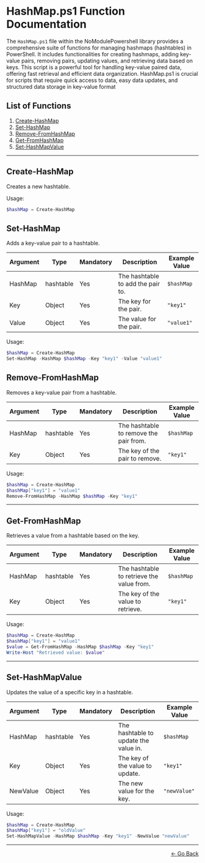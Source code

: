 # HashMap.ps1 Function Documentation

The `HashMap.ps1` file within the NoModulePowershell library provides a comprehensive suite of functions for managing hashmaps (hashtables) in PowerShell. It includes functionalities for creating hashmaps, adding key-value pairs, removing pairs, updating values, and retrieving data based on keys. This script is a powerful tool for handling key-value paired data, offering fast retrieval and efficient data organization. HashMap.ps1 is crucial for scripts that require quick access to data, easy data updates, and structured data storage in key-value format

## List of Functions

1. [Create-HashMap](#Create-HashMap)
2. [Set-HashMap](#Set-HashMap)
3. [Remove-FromHashMap](#Remove-FromHashMap)
4. [Get-FromHashMap](#Get-FromHashMap)
5. [Set-HashMapValue](#Set-HashMapValue)

---

## Create-HashMap

Creates a new hashtable.

Usage:

```powershell
$hashMap = Create-HashMap
```

## Set-HashMap

Adds a key-value pair to a hashtable.

| Argument | Type      | Mandatory | Description                         | Example Value |
|----------|-----------|-----------|-------------------------------------|---------------|
| HashMap  | hashtable | Yes       | The hashtable to add the pair to.   | `$hashMap`    |
| Key      | Object    | Yes       | The key for the pair.               | `"key1"`      |
| Value    | Object    | Yes       | The value for the pair.             | `"value1"`    |

Usage:

```powershell
$hashMap = Create-HashMap
Set-HashMap -HashMap $hashMap -Key "key1" -Value "value1"
```

## Remove-FromHashMap

Removes a key-value pair from a hashtable.

| Argument | Type      | Mandatory | Description                           | Example Value |
|----------|-----------|-----------|---------------------------------------|---------------|
| HashMap  | hashtable | Yes       | The hashtable to remove the pair from.| `$hashMap`    |
| Key      | Object    | Yes       | The key of the pair to remove.        | `"key1"`      |

Usage:

```powershell
$hashMap = Create-HashMap
$hashMap["key1"] = "value1"
Remove-FromHashMap -HashMap $hashMap -Key "key1"
```

---

## Get-FromHashMap

Retrieves a value from a hashtable based on the key.

| Argument | Type      | Mandatory | Description                         | Example Value |
|----------|-----------|-----------|-------------------------------------|---------------|
| HashMap  | hashtable | Yes       | The hashtable to retrieve the value from.| `$hashMap`|
| Key      | Object    | Yes       | The key of the value to retrieve.   | `"key1"`      |

Usage:

```powershell
$hashMap = Create-HashMap
$hashMap["key1"] = "value1"
$value = Get-FromHashMap -HashMap $hashMap -Key "key1"
Write-Host "Retrieved value: $value"
```

---

## Set-HashMapValue

Updates the value of a specific key in a hashtable.

| Argument | Type      | Mandatory | Description                           | Example Value |
|----------|-----------|-----------|---------------------------------------|---------------|
| HashMap  | hashtable | Yes       | The hashtable to update the value in. | `$hashMap`    |
| Key      | Object    | Yes       | The key of the value to update.       | `"key1"`      |
| NewValue | Object    | Yes       | The new value for the key.            | `"newValue"`  |

Usage:

```powershell
$hashMap = Create-HashMap
$hashMap["key1"] = "oldValue"
Set-HashMapValue -HashMap $hashMap -Key "key1" -NewValue "newValue"
```

---

<p align="right">
  <a href="/docs/README.md">← Go Back</a>
</p>
